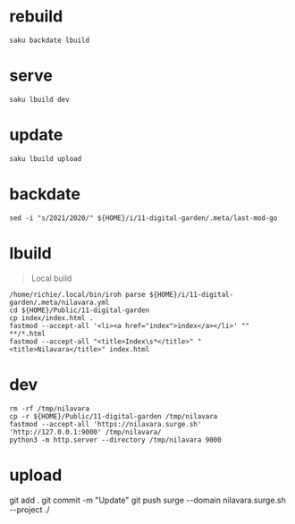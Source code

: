 # rebuild

    saku backdate lbuild

# serve

    saku lbuild dev

# update

    saku lbuild upload

# backdate

	sed -i "s/2021/2020/" ${HOME}/i/11-digital-garden/.meta/last-mod-go

# lbuild
> Local build

	/home/richie/.local/bin/iroh parse ${HOME}/i/11-digital-garden/.meta/nilavara.yml
	cd ${HOME}/Public/11-digital-garden
	cp index/index.html . 
	fastmod --accept-all '<li><a href="index">index</a></li>' ""  **/*.html
	fastmod --accept-all "<title>Index\s*</title>" "<title>Nilavara</title>" index.html 

# dev

    rm -rf /tmp/nilavara
    cp -r ${HOME}/Public/11-digital-garden /tmp/nilavara
    fastmod --accept-all 'https://nilavara.surge.sh' 'http://127.0.0.1:9000' /tmp/nilavara/
    python3 -m http.server --directory /tmp/nilavara 9000

# upload

  git add .
	git commit -m "Update"
	git push
	surge --domain nilavara.surge.sh --project ./